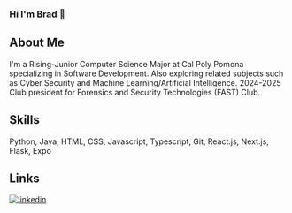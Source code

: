 ### Hi I'm Brad 👋

## About Me
I'm a Rising-Junior Computer Science Major at Cal Poly Pomona specializing in Software Development. 
Also exploring related subjects such as Cyber Security and Machine Learning/Artificial Intelligence. 
2024-2025 Club president for Forensics and Security Technologies (FAST) Club.

## Skills
Python, Java, HTML, CSS, Javascript, Typescript, Git, React.js, Next.js, Flask, Expo

## Links
[![linkedin](https://img.shields.io/badge/linkedin-0A66C2?style=for-the-badge&logo=linkedin&logoColor=white)](https://www.linkedin.com/in/bradjkim)
